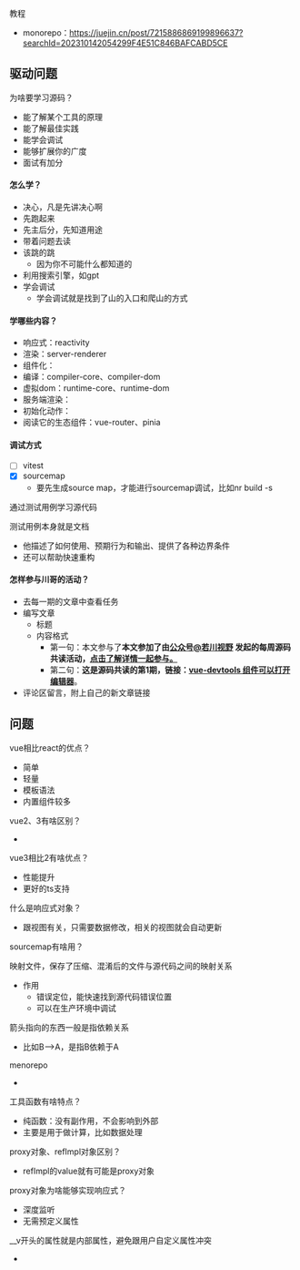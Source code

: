教程

- monorepo：https://juejin.cn/post/7215886869199896637?searchId=202310142054299F4E51C846BAFCABD5CE



## 驱动问题

为啥要学习源码？

- 能了解某个工具的原理
- 能了解最佳实践
- 能学会调试
- 能够扩展你的广度
- 面试有加分



#### 怎么学？

- 决心，凡是先讲决心啊
- 先跑起来
- 先主后分，先知道用途
- 带着问题去读
- 该跳的跳
  - 因为你不可能什么都知道的
- 利用搜索引擎，如gpt
- 学会调试
  - 学会调试就是找到了山的入口和爬山的方式





#### 学哪些内容？

- 响应式：reactivity
- 渲染：server-renderer
- 组件化：
- 编译：compiler-core、compiler-dom
- 虚拟dom：runtime-core、runtime-dom
- 服务端渲染：
- 初始化动作：
- 阅读它的生态组件：vue-router、pinia



#### 调试方式

- [ ] vitest
- [x] sourcemap
  - 要先生成source map，才能进行sourcemap调试，比如nr build -s

通过测试用例学习源代码

测试用例本身就是文档

- 他描述了如何使用、预期行为和输出、提供了各种边界条件
- 还可以帮助快速重构



#### 怎样参与川哥的活动？

- 去每一期的文章中查看任务
- 编写文章
  - 标题
  - 内容格式
    - 第一句：本文参与了**本文参加了由[公众号@若川视野](https://link.juejin.cn/?target=https%3A%2F%2Flxchuan12.gitee.io) 发起的每周源码共读活动，[点击了解详情一起参与。](https://juejin.cn/post/7079706017579139102)**
    - 第二句：**这是源码共读的第1期，链接：[vue-devtools 组件可以打开编辑器](https://juejin.cn/post/7084992464221634591)**。
- 评论区留言，附上自己的新文章链接



## 问题

vue相比react的优点？

- 简单
- 轻量
- 模板语法
- 内置组件较多



vue2、3有啥区别？

- 

vue3相比2有啥优点？

- 性能提升
- 更好的ts支持



什么是响应式对象？

- 跟视图有关，只需要数据修改，相关的视图就会自动更新

sourcemap有啥用？

映射文件，保存了压缩、混淆后的文件与源代码之间的映射关系

- 作用
  - 错误定位，能快速找到源代码错误位置
  - 可以在生产环境中调试

箭头指向的东西一般是指依赖关系

- 比如B-->A，是指B依赖于A

menorepo

- 

工具函数有啥特点？

- 纯函数：没有副作用，不会影响到外部
- 主要是用于做计算，比如数据处理

proxy对象、refImpl对象区别？

- refImpl的value就有可能是proxy对象

proxy对象为啥能够实现响应式？

- 深度监听
- 无需预定义属性

__v开头的属性就是内部属性，避免跟用户自定义属性冲突

- 

